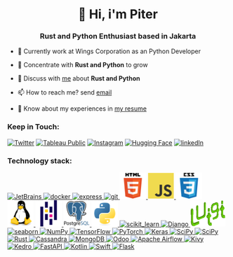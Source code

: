 <h1 align="center"> 👋 Hi, i'm Piter</h1>
<h3 align="center">Rust and Python Enthusiast based in Jakarta</h3>

- 🔭 Currently work at Wings Corporation as an Python Developer

- 🌱 Concentrate with **Rust and Python** to grow

- 💬 Discuss with [me](https://wa.me/6281211755819) about **Rust and Python** 

- 📫 How to reach me? send [email](mailto:michkail@pitrlabs.com)

- 📄 Know about my experiences in [my resume](https://resume.io/r/nuky63QoI)

<h3 align="left">Keep in Touch:</h3>
<p align="left">
<a href="https://twitter.com/Michkail_39" target="blank"><img align="center" src="https://raw.githubusercontent.com/rahuldkjain/github-profile-readme-generator/master/src/images/icons/Social/twitter.svg" alt="Twitter" height="30" width="40" /></a>
<a href="https://public.tableau.com/app/profile/michkail.piter/vizzes" target="blank"><img align="center" src="	https://public.tableau.com/app/assets/tableau-public-logo-rgb-CutLXZsh.svg" alt="Tableau Public" height="30" width="152" /></a>
<a href="https://instagram.com/pitermichkail" target="blank"><img align="center" src="https://raw.githubusercontent.com/rahuldkjain/github-profile-readme-generator/master/src/images/icons/Social/instagram.svg" alt="Instagram" height="30" width="40" /></a>
<a href="https://huggingface.co/pitermichkail" target="blank"><img align="center" src="https://huggingface.co/front/assets/huggingface_logo-noborder.svg" alt="Hugging Face" height="30" width="40" /></a>
<a href="https://linkedin.com/in/michkail/" target="blank"><img align="center" src="https://raw.githubusercontent.com/rahuldkjain/github-profile-readme-generator/master/src/images/icons/Social/linked-in-alt.svg" alt="linkedIn" height="30" width="40" /></a>
</p>

<h3 align="left">Technology stack:</h3>
<p align="left"> 
<a href="https://www.jetbrains.com/" target="_blank" rel="noreferrer"> <img src="https://cdn.worldvectorlogo.com/logos/jetbrains-1.svg" alt="JetBrains" width="60" height="60"/> </a> 
<a href="https://www.docker.com/" target="_blank" rel="noreferrer"> <img src="https://www.docker.com/wp-content/uploads/2022/03/Moby-logo.png" alt="docker" width="75" height="60"/> </a> 
<a href="https://expressjs.com" target="_blank" rel="noreferrer"> <img src="https://upload.wikimedia.org/wikipedia/commons/8/88/Status_iucn_EX_icon.svg" alt="express" width="60" height="60"/> </a>
<a href="https://git-scm.com/" target="_blank" rel="noreferrer"> <img src="https://www.vectorlogo.zone/logos/git-scm/git-scm-icon.svg" alt="git" width="60" height="60"/> </a>
<a href="https://www.w3.org/html/" target="_blank" rel="noreferrer"> <img src="https://raw.githubusercontent.com/devicons/devicon/master/icons/html5/html5-original-wordmark.svg" alt="html5" width="60" height="60"/> </a>
<a href="https://developer.mozilla.org/en-US/docs/Web/JavaScript" target="_blank" rel="noreferrer"> <img src="https://raw.githubusercontent.com/devicons/devicon/master/icons/javascript/javascript-original.svg" alt="javascript" width="60" height="60"/> </a>
<a href="https://www.w3schools.com/css/" target="_blank" rel="noreferrer"> <img src="https://raw.githubusercontent.com/devicons/devicon/master/icons/css3/css3-original-wordmark.svg" alt="css3" width="60" height="60"/> </a>
<a href="https://www.linux.org/" target="_blank" rel="noreferrer"> <img src="https://raw.githubusercontent.com/devicons/devicon/master/icons/linux/linux-original.svg" alt="linux" width="60" height="60"/> </a> 
<a href="https://pandas.pydata.org/" target="_blank" rel="noreferrer"> <img src="https://raw.githubusercontent.com/devicons/devicon/2ae2a900d2f041da66e950e4d48052658d850630/icons/pandas/pandas-original.svg" alt="pandas" width="60" height="60"/> </a> 
<a href="https://www.postgresql.org" target="_blank" rel="noreferrer"> <img src="https://raw.githubusercontent.com/devicons/devicon/master/icons/postgresql/postgresql-original-wordmark.svg" alt="postgresql" width="60" height="60"/> </a> 
<a href="https://www.python.org" target="_blank" rel="noreferrer"> <img src="https://raw.githubusercontent.com/devicons/devicon/master/icons/python/python-original.svg" alt="python" width="60" height="60"/> </a> 
<a href="https://scikit-learn.org/" target="_blank" rel="noreferrer"> <img src="https://upload.wikimedia.org/wikipedia/commons/0/05/Scikit_learn_logo_small.svg" alt="scikit_learn" width="60" height="60"/> </a>
<a href="https://www.djangoproject.com/" target="_blank" rel="noreferrer"> <img src="https://cdn.worldvectorlogo.com/logos/django.svg" alt="Django" width="60" height="60"/> </a>
<a href="https://github.com/spotify/luigi/" target="_blank" rel="noreferrer"> <img src="https://raw.githubusercontent.com/spotify/luigi/master/doc/luigi.png" alt="Luigi" width="80" height="60"/> </a>
<a href="https://seaborn.pydata.org/" target="_blank" rel="noreferrer"> <img src="https://seaborn.pydata.org/_images/logo-mark-lightbg.svg" alt="seaborn" width="60" height="60"/> </a> 
<a href="https://numpy.org/" target="_blank" rel="noreferrer"> <img src="https://user-images.githubusercontent.com/67586773/105040771-43887300-5a88-11eb-9f01-bee100b9ef22.png" alt="NumPy" width="60" height="60"/> </a> 
<a href="https://www.tensorflow.org/" target="_blank" rel="noreferrer"> <img src="https://upload.wikimedia.org/wikipedia/commons/2/2d/Tensorflow_logo.svg" alt="TensorFlow" width="60" height="60"/> </a>
<a href="https://pytorch.org/" target="_blank" rel="noreferrer"> <img src="https://www.vectorlogo.zone/logos/pytorch/pytorch-icon.svg" alt="PyTorch" width="60" height="60"/> </a>
<a href="https://keras.io/" target="_blank" rel="noreferrer"> <img src="https://upload.wikimedia.org/wikipedia/commons/a/ae/Keras_logo.svg" alt="Keras" width="60" height="60"/> </a>
<a href="https://scipy.org/" target="_blank" rel="noreferrer"> <img src="https://upload.wikimedia.org/wikipedia/commons/b/b2/SCIPY_2.svg" alt="SciPy" width="60" height="60"/> </a>
<a href="https://matplotlib.org/" target="_blank" rel="noreferrer"> <img src="https://upload.wikimedia.org/wikipedia/commons/8/84/Matplotlib_icon.svg" alt="SciPy" width="60" height="60"/> </a>
<a href="https://www.rust-lang.org" target="_blank" rel="noreferrer"> <img src="https://www.rust-lang.org/static/images/rust-logo-blk.svg" alt="Rust" width="60" height="60"/> </a>
<a href="https://cassandra.apache.org/" target="_blank" rel="noreferrer"> <img src="https://www.vectorlogo.zone/logos/apache_cassandra/apache_cassandra-icon.svg" alt="Cassandra" width="60" height="60"/> </a>
<a href="https://www.mongodb.com/" target="_blank" rel="noreferrer"> <img src="https://www.vectorlogo.zone/logos/mongodb/mongodb-icon.svg" alt="MongoDB" width="60" height="60"/> </a>
<a href="https://www.odoo.com/" target="_blank" rel="noreferrer"> <img src="https://plugins.jetbrains.com/files/12952/71277/icon/META-INF_pluginIcon.svg" alt="Odoo" width="60" height="60"/> </a>
<a href="https://apache.airflow.org/" target="_blank" rel="noreferrer"> <img src="https://cwiki.apache.org/confluence/download/attachments/145723561/airflow_transparent.png?api=v2" alt="Apache Airflow" width="60" height="60"/> </a>
<a href="https://kivy.org/" target="_blank" rel="noreferrer"> <img src="https://upload.wikimedia.org/wikipedia/commons/5/58/Kivy_logo.png" alt="Kivy" width="60" height="60"/> </a>
<a href="https://kedro.org/" target="_blank" rel="noreferrer"> <img src="https://kedro.org/images/kedro-logo.svg" alt="Kedro" width="60" height="60"/> </a>
<a href="https://fastapi.tiangolo.com/" target="_blank" rel="noreferrer"> <img src="https://cdn.worldvectorlogo.com/logos/fastapi-1.svg" alt="FastAPI" width="60" height="60"/> </a>
<a href="https://kotlinlang.org" target="_blank" rel="noreferrer"> <img src="https://cdn.worldvectorlogo.com/logos/kotlin-1.svg" alt="Kotlin" width="60" height="60"/> </a>
<a href="https://www.swift.org" target="_blank" rel="noreferrer"> <img src="https://www.svgrepo.com/show/452110/swift.svg" alt="Swift" width="60" height="60"/> </a>
<a href="https://flask.palletsprojects.com"> <img src="https://flask.palletsprojects.com/en/3.0.x/_static/shortcut-icon.png" alt="Flask" width="60" height="60"/> </a>
</p>

